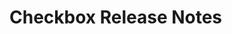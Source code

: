 <!-- Release notes authoring guidelines: http://keepachangelog.com/ -->

# Checkbox Release Notes

<!-- ## [Unreleased] -->

<!-- ## [VERSION] -->
